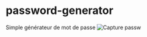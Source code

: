 # password-generator
Simple générateur de mot de passe
![Capture passw](https://github.com/tosbas/password-generator/assets/69684754/814e1535-5e86-4817-b785-14f4e4f2bc28)
